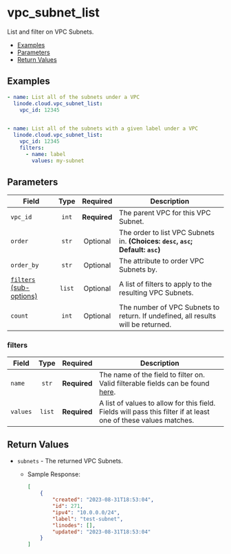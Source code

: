 # vpc_subnet_list

List and filter on VPC Subnets.

- [Examples](#examples)
- [Parameters](#parameters)
- [Return Values](#return-values)

## Examples

```yaml
- name: List all of the subnets under a VPC
  linode.cloud.vpc_subnet_list:
    vpc_id: 12345
  
```

```yaml
- name: List all of the subnets with a given label under a VPC
  linode.cloud.vpc_subnet_list:
    vpc_id: 12345
    filters:
      - name: label
        values: my-subnet
```


## Parameters

| Field     | Type | Required | Description                                                                  |
|-----------|------|----------|------------------------------------------------------------------------------|
| `vpc_id` | <center>`int`</center> | <center>**Required**</center> | The parent VPC for this VPC Subnet.   |
| `order` | <center>`str`</center> | <center>Optional</center> | The order to list VPC Subnets in.  **(Choices: `desc`, `asc`; Default: `asc`)** |
| `order_by` | <center>`str`</center> | <center>Optional</center> | The attribute to order VPC Subnets by.   |
| [`filters` (sub-options)](#filters) | <center>`list`</center> | <center>Optional</center> | A list of filters to apply to the resulting VPC Subnets.   |
| `count` | <center>`int`</center> | <center>Optional</center> | The number of VPC Subnets to return. If undefined, all results will be returned.   |

### filters

| Field     | Type | Required | Description                                                                  |
|-----------|------|----------|------------------------------------------------------------------------------|
| `name` | <center>`str`</center> | <center>**Required**</center> | The name of the field to filter on. Valid filterable fields can be found [here]().   |
| `values` | <center>`list`</center> | <center>**Required**</center> | A list of values to allow for this field. Fields will pass this filter if at least one of these values matches.   |

## Return Values

- `subnets` - The returned VPC Subnets.

    - Sample Response:
        ```json
        [
            {
                "created": "2023-08-31T18:53:04",
                "id": 271,
                "ipv4": "10.0.0.0/24",
                "label": "test-subnet",
                "linodes": [],
                "updated": "2023-08-31T18:53:04"
            }
        ]
        ```


